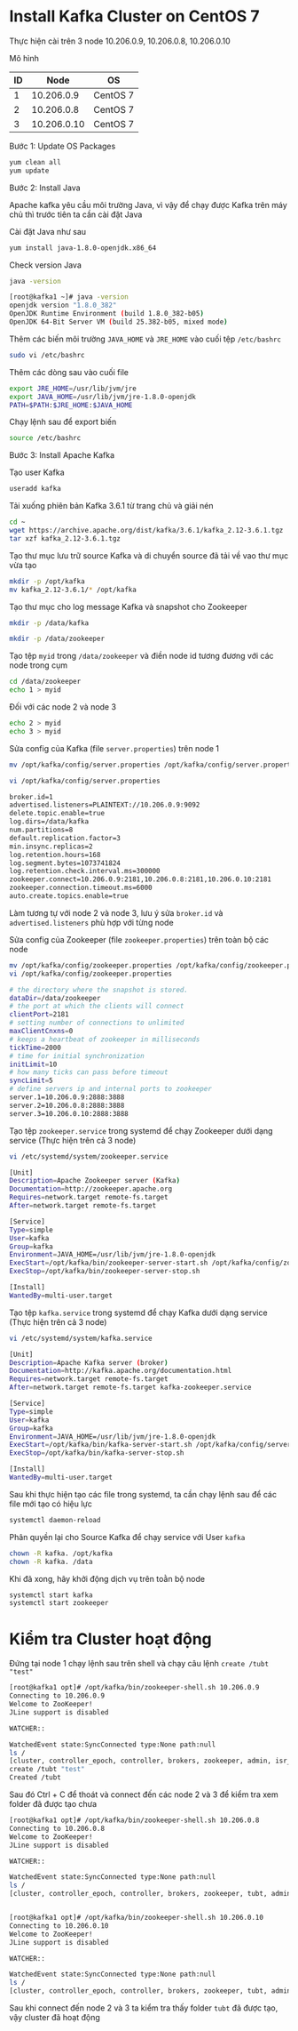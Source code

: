 # Install Kafka Cluster on CentOS 7

Thực hiện cài trên 3 node 10.206.0.9, 10.206.0.8, 10.206.0.10

Mô hình

|ID|Node|OS|
|---|---|---|
|1|10.206.0.9|CentOS 7|
|2|10.206.0.8|CentOS 7|
|3|10.206.0.10|CentOS 7|

Bước 1: Update OS Packages

```sh
yum clean all
yum update
```

Bước 2: Install Java

Apache kafka yêu cầu môi trường Java, vì vậy để chạy được Kafka trên máy chủ thì trước tiên ta cần cài đặt Java

Cài đặt Java như sau

```sh
yum install java-1.8.0-openjdk.x86_64
```

Check version Java

```sh
java -version

[root@kafka1 ~]# java -version
openjdk version "1.8.0_382"
OpenJDK Runtime Environment (build 1.8.0_382-b05)
OpenJDK 64-Bit Server VM (build 25.382-b05, mixed mode)
```

Thêm các biến môi trường `JAVA_HOME` và `JRE_HOME` vào cuối tệp `/etc/bashrc`

```sh
sudo vi /etc/bashrc
```

Thêm các dòng sau vào cuối file

```sh
export JRE_HOME=/usr/lib/jvm/jre
export JAVA_HOME=/usr/lib/jvm/jre-1.8.0-openjdk
PATH=$PATH:$JRE_HOME:$JAVA_HOME
```

Chạy lệnh sau để export biến

```sh
source /etc/bashrc
```

Bước 3: Install Apache Kafka

Tạo user Kafka

```sh
useradd kafka
```

Tải xuống phiên bản Kafka 3.6.1 từ trang chủ và giải nén

```sh
cd ~
wget https://archive.apache.org/dist/kafka/3.6.1/kafka_2.12-3.6.1.tgz
tar xzf kafka_2.12-3.6.1.tgz
```

Tạo thư mục lưu trữ source Kafka và di chuyển source đã tải về vao thư mục vừa tạo

```sh
mkdir -p /opt/kafka
mv kafka_2.12-3.6.1/* /opt/kafka
```

Tạo thư mục cho log message Kafka và snapshot cho Zookeeper

```sh
mkdir -p /data/kafka

mkdir -p /data/zookeeper
```

Tạo tệp `myid` trong `/data/zookeeper` và điền node id tương đương với các node trong cụm

```sh
cd /data/zookeeper
echo 1 > myid
```

Đối với các node 2 và node 3

```sh
echo 2 > myid
echo 3 > myid
```

Sửa config của Kafka (file `server.properties`) trên node 1

```sh
mv /opt/kafka/config/server.properties /opt/kafka/config/server.properties.old

vi /opt/kafka/config/server.properties

broker.id=1
advertised.listeners=PLAINTEXT://10.206.0.9:9092
delete.topic.enable=true
log.dirs=/data/kafka
num.partitions=8
default.replication.factor=3
min.insync.replicas=2
log.retention.hours=168
log.segment.bytes=1073741824
log.retention.check.interval.ms=300000
zookeeper.connect=10.206.0.9:2181,10.206.0.8:2181,10.206.0.10:2181
zookeeper.connection.timeout.ms=6000
auto.create.topics.enable=true
```

Làm tương tự với node 2 và node 3, lưu ý sửa `broker.id` và `advertised.listeners` phù hợp với từng node

Sửa config của Zookeeper (file `zookeeper.properties`) trên toàn bộ các node

```sh
mv /opt/kafka/config/zookeeper.properties /opt/kafka/config/zookeeper.properties.old
vi /opt/kafka/config/zookeeper.properties

# the directory where the snapshot is stored.
dataDir=/data/zookeeper
# the port at which the clients will connect
clientPort=2181
# setting number of connections to unlimited
maxClientCnxns=0
# keeps a heartbeat of zookeeper in milliseconds
tickTime=2000
# time for initial synchronization
initLimit=10
# how many ticks can pass before timeout
syncLimit=5
# define servers ip and internal ports to zookeeper
server.1=10.206.0.9:2888:3888
server.2=10.206.0.8:2888:3888
server.3=10.206.0.10:2888:3888
```

Tạo tệp `zookeeper.service` trong systemd để chạy Zookeeper dưới dạng service (Thực hiện trên cả 3 node)

```sh
vi /etc/systemd/system/zookeeper.service

[Unit]
Description=Apache Zookeeper server (Kafka)
Documentation=http://zookeeper.apache.org
Requires=network.target remote-fs.target
After=network.target remote-fs.target

[Service]
Type=simple
User=kafka
Group=kafka
Environment=JAVA_HOME=/usr/lib/jvm/jre-1.8.0-openjdk
ExecStart=/opt/kafka/bin/zookeeper-server-start.sh /opt/kafka/config/zookeeper.properties
ExecStop=/opt/kafka/bin/zookeeper-server-stop.sh

[Install]
WantedBy=multi-user.target
```

Tạo tệp `kafka.service` trong systemd để chạy Kafka dưới dạng service (Thực hiện trên cả 3 node)

```sh
vi /etc/systemd/system/kafka.service

[Unit]
Description=Apache Kafka server (broker)
Documentation=http://kafka.apache.org/documentation.html
Requires=network.target remote-fs.target
After=network.target remote-fs.target kafka-zookeeper.service

[Service]
Type=simple
User=kafka
Group=kafka
Environment=JAVA_HOME=/usr/lib/jvm/jre-1.8.0-openjdk
ExecStart=/opt/kafka/bin/kafka-server-start.sh /opt/kafka/config/server.properties
ExecStop=/opt/kafka/bin/kafka-server-stop.sh

[Install]
WantedBy=multi-user.target
```

Sau khi thực hiện tạo các file trong systemd, ta cần chạy lệnh sau để các file mới tạo có hiệu lực

```sh
systemctl daemon-reload
```

Phân quyền lại cho Source Kafka để chạy service với User `kafka`

```sh
chown -R kafka. /opt/kafka
chown -R kafka. /data
```

Khi đã xong, hãy khởi động dịch vụ trên toằn bộ node

```sh
systemctl start kafka
systemctl start zookeeper
```

# Kiểm tra Cluster hoạt động

Đứng tại node 1 chạy lệnh sau trên shell và chạy câu lệnh `create /tubt "test"`

```sh
[root@kafka1 opt]# /opt/kafka/bin/zookeeper-shell.sh 10.206.0.9
Connecting to 10.206.0.9
Welcome to ZooKeeper!
JLine support is disabled

WATCHER::

WatchedEvent state:SyncConnected type:None path:null
ls /
[cluster, controller_epoch, controller, brokers, zookeeper, admin, isr_change_notification, consumers, log_dir_event_notification, latest_producer_id_block, config]
create /tubt "test"
Created /tubt
```

Sau đó Ctrl + C để thoát và connect đến các node 2 và 3 để kiểm tra xem folder đã được tạo chưa

```sh
[root@kafka1 opt]# /opt/kafka/bin/zookeeper-shell.sh 10.206.0.8
Connecting to 10.206.0.8
Welcome to ZooKeeper!
JLine support is disabled

WATCHER::

WatchedEvent state:SyncConnected type:None path:null
ls /
[cluster, controller_epoch, controller, brokers, zookeeper, tubt, admin, isr_change_notification, consumers, log_dir_event_notification, latest_producer_id_block, config]


[root@kafka1 opt]# /opt/kafka/bin/zookeeper-shell.sh 10.206.0.10
Connecting to 10.206.0.10
Welcome to ZooKeeper!
JLine support is disabled

WATCHER::

WatchedEvent state:SyncConnected type:None path:null
ls /
[cluster, controller_epoch, controller, brokers, zookeeper, tubt, admin, isr_change_notification, consumers, log_dir_event_notification, latest_producer_id_block, config]
```

Sau khi connect đến node 2 và 3 ta kiểm tra thấy folder `tubt` đã được tạo, vậy cluster đã hoạt động